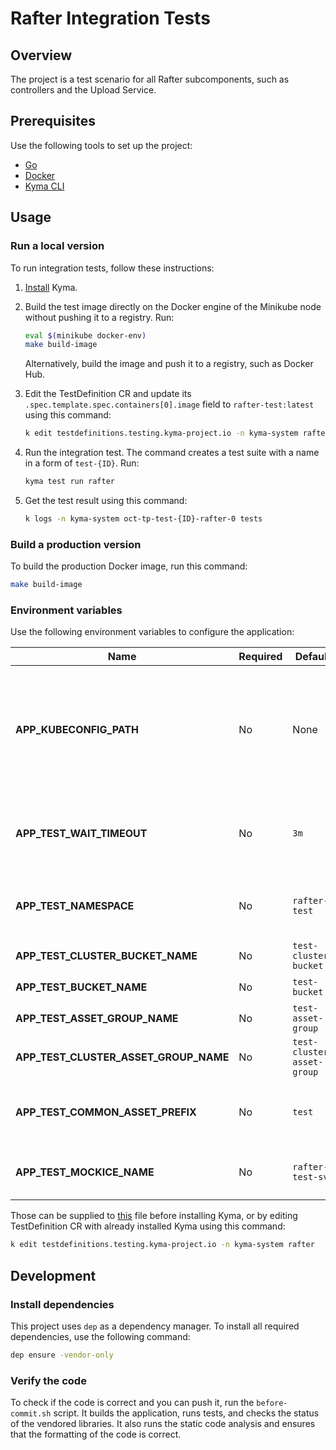# Rafter Integration Tests

## Overview

The project is a test scenario for all Rafter subcomponents, such as controllers and the Upload Service.

## Prerequisites

Use the following tools to set up the project:

- [Go](https://golang.org)
- [Docker](https://www.docker.com/)
- [Kyma CLI](https://github.com/kyma-project/cli)

## Usage

### Run a local version

To run integration tests, follow these instructions:

1. [Install](https://kyma-project.io/docs/master/root/kyma/#installation-install-kyma-locally) Kyma.
2. Build the test image directly on the Docker engine of the Minikube node without pushing it to a registry. Run:

   ```bash
   eval $(minikube docker-env)
   make build-image
   ```

   Alternatively, build the image and push it to a registry, such as Docker Hub.

3. Edit the TestDefinition CR and update its `.spec.template.spec.containers[0].image` field to `rafter-test:latest` using this command:

   ```bash
   k edit testdefinitions.testing.kyma-project.io -n kyma-system rafter
   ```

4. Run the integration test. The command creates a test suite with a name in a form of `test-{ID}`. Run:

   ```bash
   kyma test run rafter
   ```

5. Get the test result using this command:

   ```bash
   k logs -n kyma-system oct-tp-test-{ID}-rafter-0 tests
   ```

### Build a production version

To build the production Docker image, run this command:

```bash
make build-image
```

### Environment variables

Use the following environment variables to configure the application:

| Name                                  | Required | Default                    | Description                                                                                                                                 |
| ------------------------------------- | -------- | -------------------------- | ------------------------------------------------------------------------------------------------------------------------------------------- |
| **APP_KUBECONFIG_PATH**               | No       | None                       | The path to the `kubeconfig` file, needed for running an application outside of the cluster. If not supplied in-cluster config will be used |
| **APP_TEST_WAIT_TIMEOUT**             | No       | `3m`                       | The period of time for which the application waits for the resources to meet defined conditions                                             |
| **APP_TEST_NAMESPACE**                | No       | `rafter-test`              | The name of the Namespace created and deleted during integration tests                                                                      |
| **APP_TEST_CLUSTER_BUCKET_NAME**      | No       | `test-cluster-bucket`      | The ClusterBucket resource name                                                                                                             |
| **APP_TEST_BUCKET_NAME**              | No       | `test-bucket`              | The Bucket resource name                                                                                                                    |
| **APP_TEST_ASSET_GROUP_NAME**         | No       | `test-asset-group`         | The AssetGroup resource name                                                                                                                |
| **APP_TEST_CLUSTER_ASSET_GROUP_NAME** | No       | `test-cluster-asset-group` | The ClusterAssetGroup resource name                                                                                                         |
| **APP_TEST_COMMON_ASSET_PREFIX**      | No       | `test`                     | The name of the prefix for the Asset and ClusterAsset resources                                                                             |
| **APP_TEST_MOCKICE_NAME**             | No       | `rafter-test-svc`          | The name of the pod, service, and configmap used by the test service                                                                        |

Those can be supplied to [this](../../resources/rafter/templates/tests/test.yaml) file before installing Kyma, or by editing TestDefinition CR with already installed Kyma using this command:

```bash
k edit testdefinitions.testing.kyma-project.io -n kyma-system rafter
```

## Development

### Install dependencies

This project uses `dep` as a dependency manager. To install all required dependencies, use the following command:

```bash
dep ensure -vendor-only
```

### Verify the code

To check if the code is correct and you can push it, run the `before-commit.sh` script. It builds the application, runs tests, and checks the status of the vendored libraries. It also runs the static code analysis and ensures that the formatting of the code is correct.
